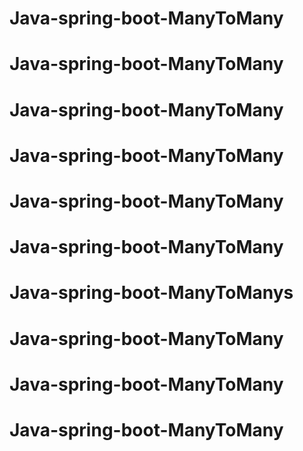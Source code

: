 # Java-spring-boot-ManyToMany
# Java-spring-boot-ManyToMany
# Java-spring-boot-ManyToMany
# Java-spring-boot-ManyToMany
# Java-spring-boot-ManyToMany
# Java-spring-boot-ManyToMany
# Java-spring-boot-ManyToManys
# Java-spring-boot-ManyToMany
# Java-spring-boot-ManyToMany
# Java-spring-boot-ManyToMany

